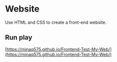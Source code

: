 # Website
Use HTML and CSS to create a front-end website.
## Run play
[https://minaq575.github.io/Frontend-Test-My-Web/](https://minaq575.github.io/Frontend-Test-My-Web/)
